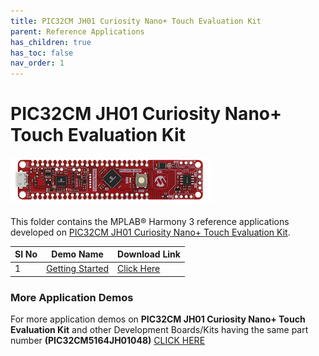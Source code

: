 ```yaml
---
title: PIC32CM JH01 Curiosity Nano+ Touch Evaluation Kit
parent: Reference Applications
has_children: true
has_toc: false
nav_order: 1
---
```

# PIC32CM JH01 Curiosity Nano+ Touch Evaluation Kit 
<h4 align="left"> <img src = "image.png"> </h4>

This folder contains the MPLAB® Harmony 3 reference applications developed on [PIC32CM JH01 Curiosity Nano+ Touch Evaluation Kit](https://www.microchip.com/en-us/development-tool/EV29G58A).

|SI No| Demo Name | Download Link |
| --- | --- | -- |
| 1 | [Getting Started](./pic32cm_jh01_cnano_getting_started/readme.md) | [Click Here](https://github.com/Microchip-MPLAB-Harmony/reference_apps/releases/latest/download/pic32cm_jh01_cnano_getting_started.zip) |

### More Application Demos

For more application demos on **PIC32CM JH01 Curiosity Nano+ Touch Evaluation Kit** and other Development Boards/Kits having the same part number **(PIC32CM5164JH01048)** <a href="https://mplab-discover.microchip.com/v1/itemtype/com.microchip.ide.project?s0=PIC32CM5164JH01048" target="_blank"> CLICK HERE </a>
